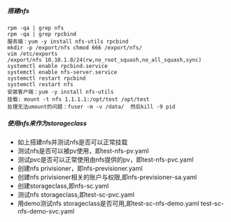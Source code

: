 ##### 搭建nfs

```
rpm -qa | grep nfs
rpm -qa | grep rpcbind
服务端：yum -y install nfs-utils rpcbind
mkdir -p /export/nfs chmod 666 /export/nfs/   
vim /etc/exports  
/export/nfs 10.10.1.0/24(rw,no_root_squash,no_all_squash,sync)
systemctl enable rpcbind.service
systemctl enable nfs-server.service
systemctl restart rpcbind
systemctl restart nfs
安装客户端：yum -y install nfs-utils
挂载: mount -t nfs 1.1.1.1:/opt/test /opt/test
处理无法umount的问题：fuser -m -v /data/  然后kill -9 pid
```

##### 使用nfs来作为storageclass

* 如上搭建nfs并测试nfs是否可以正常挂载
* 测试nfs是否可以被pv使用，即test-nfs-pv.yaml
* 测试pvc是否可以正常使用由nfs提供的pv，即test-nfs-pvc.yaml
* 创建nfs privisioner，即nfs-previsioner.yaml
* 创建nfs privisioner相关的账户与权限,即nfs-previsioner-sa.yaml
* 创建storageclass,即nfs-sc.yaml
* 测试nfs storageclass,即test-sc-pvc.yaml
* 用demo测试nfs storageclass是否可用,即test-sc-nfs-demo.yaml test-sc-nfs-demo-svc.yaml